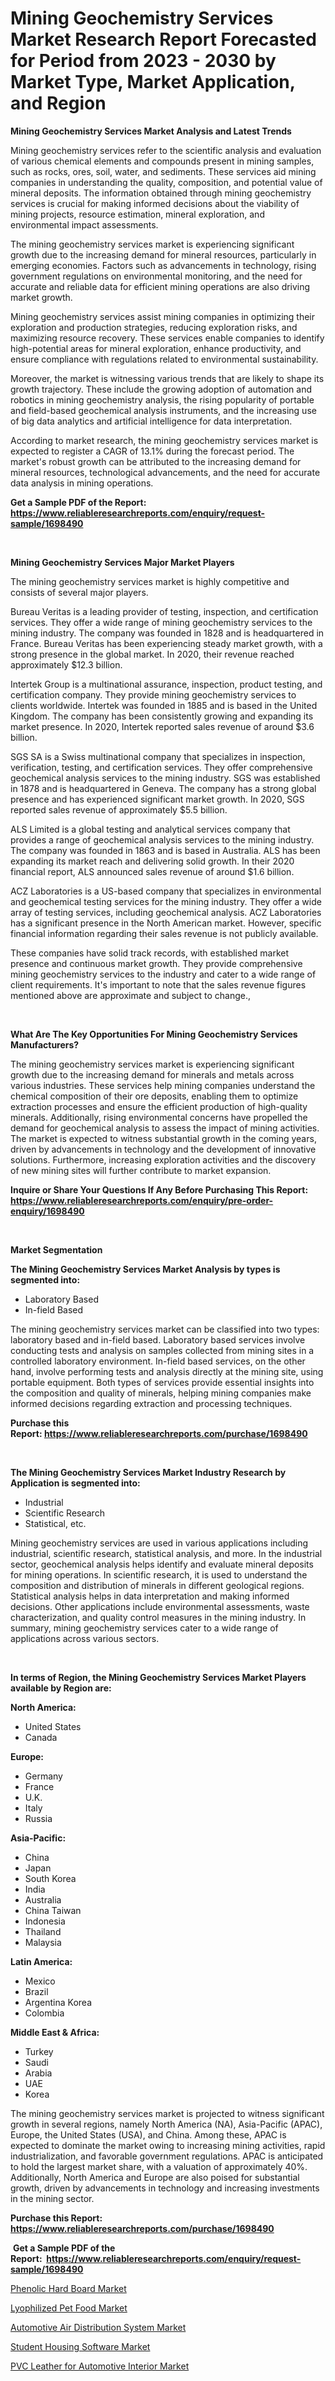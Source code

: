 <p><h1>Mining Geochemistry Services Market Research Report Forecasted for Period from 2023 -  2030 by Market Type, Market Application, and Region</h1></p><p><strong>Mining Geochemistry Services Market Analysis and Latest Trends</strong></p>
<p><p>Mining geochemistry services refer to the scientific analysis and evaluation of various chemical elements and compounds present in mining samples, such as rocks, ores, soil, water, and sediments. These services aid mining companies in understanding the quality, composition, and potential value of mineral deposits. The information obtained through mining geochemistry services is crucial for making informed decisions about the viability of mining projects, resource estimation, mineral exploration, and environmental impact assessments.</p><p>The mining geochemistry services market is experiencing significant growth due to the increasing demand for mineral resources, particularly in emerging economies. Factors such as advancements in technology, rising government regulations on environmental monitoring, and the need for accurate and reliable data for efficient mining operations are also driving market growth.</p><p>Mining geochemistry services assist mining companies in optimizing their exploration and production strategies, reducing exploration risks, and maximizing resource recovery. These services enable companies to identify high-potential areas for mineral exploration, enhance productivity, and ensure compliance with regulations related to environmental sustainability.</p><p>Moreover, the market is witnessing various trends that are likely to shape its growth trajectory. These include the growing adoption of automation and robotics in mining geochemistry analysis, the rising popularity of portable and field-based geochemical analysis instruments, and the increasing use of big data analytics and artificial intelligence for data interpretation.</p><p>According to market research, the mining geochemistry services market is expected to register a CAGR of 13.1% during the forecast period. The market's robust growth can be attributed to the increasing demand for mineral resources, technological advancements, and the need for accurate data analysis in mining operations.</p></p>
<p><strong>Get a Sample PDF of the Report:&nbsp; <a href="https://www.reliableresearchreports.com/enquiry/request-sample/1698490">https://www.reliableresearchreports.com/enquiry/request-sample/1698490</a></strong></p>
<p>&nbsp;</p>
<p><strong>Mining Geochemistry Services Major Market Players</strong></p>
<p><p>The mining geochemistry services market is highly competitive and consists of several major players. </p><p>Bureau Veritas is a leading provider of testing, inspection, and certification services. They offer a wide range of mining geochemistry services to the mining industry. The company was founded in 1828 and is headquartered in France. Bureau Veritas has been experiencing steady market growth, with a strong presence in the global market. In 2020, their revenue reached approximately $12.3 billion.</p><p>Intertek Group is a multinational assurance, inspection, product testing, and certification company. They provide mining geochemistry services to clients worldwide. Intertek was founded in 1885 and is based in the United Kingdom. The company has been consistently growing and expanding its market presence. In 2020, Intertek reported sales revenue of around $3.6 billion.</p><p>SGS SA is a Swiss multinational company that specializes in inspection, verification, testing, and certification services. They offer comprehensive geochemical analysis services to the mining industry. SGS was established in 1878 and is headquartered in Geneva. The company has a strong global presence and has experienced significant market growth. In 2020, SGS reported sales revenue of approximately $5.5 billion.</p><p>ALS Limited is a global testing and analytical services company that provides a range of geochemical analysis services to the mining industry. The company was founded in 1863 and is based in Australia. ALS has been expanding its market reach and delivering solid growth. In their 2020 financial report, ALS announced sales revenue of around $1.6 billion.</p><p>ACZ Laboratories is a US-based company that specializes in environmental and geochemical testing services for the mining industry. They offer a wide array of testing services, including geochemical analysis. ACZ Laboratories has a significant presence in the North American market. However, specific financial information regarding their sales revenue is not publicly available.</p><p>These companies have solid track records, with established market presence and continuous market growth. They provide comprehensive mining geochemistry services to the industry and cater to a wide range of client requirements. It's important to note that the sales revenue figures mentioned above are approximate and subject to change.,</p></p>
<p>&nbsp;</p>
<p><strong>What Are The Key Opportunities For Mining Geochemistry Services Manufacturers?</strong></p>
<p><p>The mining geochemistry services market is experiencing significant growth due to the increasing demand for minerals and metals across various industries. These services help mining companies understand the chemical composition of their ore deposits, enabling them to optimize extraction processes and ensure the efficient production of high-quality minerals. Additionally, rising environmental concerns have propelled the demand for geochemical analysis to assess the impact of mining activities. The market is expected to witness substantial growth in the coming years, driven by advancements in technology and the development of innovative solutions. Furthermore, increasing exploration activities and the discovery of new mining sites will further contribute to market expansion.</p></p>
<p><strong>Inquire or Share Your Questions If Any Before Purchasing This Report: <a href="https://www.reliableresearchreports.com/enquiry/pre-order-enquiry/1698490">https://www.reliableresearchreports.com/enquiry/pre-order-enquiry/1698490</a></strong></p>
<p>&nbsp;</p>
<p><strong>Market Segmentation</strong></p>
<p><strong>The Mining Geochemistry Services Market Analysis by types is segmented into:</strong></p>
<p><ul><li>Laboratory Based</li><li>In-field Based</li></ul></p>
<p><p>The mining geochemistry services market can be classified into two types: laboratory based and in-field based. Laboratory based services involve conducting tests and analysis on samples collected from mining sites in a controlled laboratory environment. In-field based services, on the other hand, involve performing tests and analysis directly at the mining site, using portable equipment. Both types of services provide essential insights into the composition and quality of minerals, helping mining companies make informed decisions regarding extraction and processing techniques.</p></p>
<p><strong>Purchase this Report:&nbsp;<a href="https://www.reliableresearchreports.com/purchase/1698490">https://www.reliableresearchreports.com/purchase/1698490</a></strong></p>
<p>&nbsp;</p>
<p><strong>The Mining Geochemistry Services Market Industry Research by Application is segmented into:</strong></p>
<p><ul><li>Industrial</li><li>Scientific Research</li><li>Statistical, etc.</li></ul></p>
<p><p>Mining geochemistry services are used in various applications including industrial, scientific research, statistical analysis, and more. In the industrial sector, geochemical analysis helps identify and evaluate mineral deposits for mining operations. In scientific research, it is used to understand the composition and distribution of minerals in different geological regions. Statistical analysis helps in data interpretation and making informed decisions. Other applications include environmental assessments, waste characterization, and quality control measures in the mining industry. In summary, mining geochemistry services cater to a wide range of applications across various sectors.</p></p>
<p>&nbsp;</p>
<p><strong>In terms of Region, the Mining Geochemistry Services Market Players available by Region are:</strong></p>
<p>
    <p> <strong> North America: </strong>
        <ul>
            <li>United States</li>
            <li>Canada</li>
        </ul>
        </p> 
    <p> <strong> Europe: </strong>
        <ul>
            <li>Germany</li>
            <li>France</li>
            <li>U.K.</li>
            <li>Italy</li>
            <li>Russia</li>
        </ul>
        </p> 
    <p> <strong> Asia-Pacific: </strong>
        <ul>
            <li>China</li>
            <li>Japan</li>
            <li>South Korea</li>
            <li>India</li>
            <li>Australia</li>
            <li>China Taiwan</li>
            <li>Indonesia</li>
            <li>Thailand</li>
            <li>Malaysia</li>
        </ul>
        </p> 
    <p> <strong> Latin America: </strong>
        <ul>
            <li>Mexico</li>
            <li>Brazil</li>
            <li>Argentina Korea</li>
            <li>Colombia</li>
        </ul>
        </p> 
    <p> <strong> Middle East & Africa: </strong>
        <ul>
            <li>Turkey</li>
            <li>Saudi</li>
            <li>Arabia</li>
            <li>UAE</li>
            <li>Korea</li>
        </ul>
    </p>
    </p>
<p><p>The mining geochemistry services market is projected to witness significant growth in several regions, namely North America (NA), Asia-Pacific (APAC), Europe, the United States (USA), and China. Among these, APAC is expected to dominate the market owing to increasing mining activities, rapid industrialization, and favorable government regulations. APAC is anticipated to hold the largest market share, with a valuation of approximately 40%. Additionally, North America and Europe are also poised for substantial growth, driven by advancements in technology and increasing investments in the mining sector.</p></p>
<p><strong>Purchase this Report: <a href="https://www.reliableresearchreports.com/purchase/1698490">https://www.reliableresearchreports.com/purchase/1698490</a></strong></p>
<p>&nbsp;<strong>Get a Sample PDF of the Report:&nbsp;&nbsp;<a href="https://www.reliableresearchreports.com/enquiry/request-sample/1698490">https://www.reliableresearchreports.com/enquiry/request-sample/1698490</a></strong></p>
<p><strong></strong></p>
<p><p><a href="https://medium.com/@randyhuel1989/analyzing-phenolic-hard-board-market-global-industry-perspective-and-forecast-2023-to-2030-d8eb3bc58e8d">Phenolic Hard Board Market</a></p><p><a href="https://medium.com/@dellkoepp/lyophilized-pet-food-market-size-cagr-trends-2024-2030-dfd74090700b">Lyophilized Pet Food Market</a></p><p><a href="https://www.linkedin.com/pulse/automotive-air-distribution-system-market-research-report-us0jf/">Automotive Air Distribution System Market</a></p><p><a href="https://github.com/jonneygiverf/Market-Research-Report-List-1/blob/main/student-housing-software-market.md">Student Housing Software Market</a></p><p><a href="https://www.linkedin.com/pulse/pvc-leather-automotive-interior-market-size-growth-forecast-p6uvf/">PVC Leather for Automotive Interior Market</a></p></p>